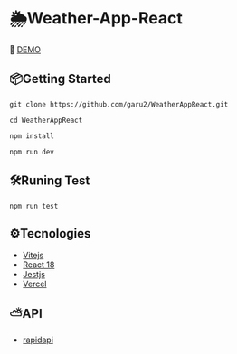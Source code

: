 # 🌦Weather-App-React


🚀 [DEMO](https://app-clima-react-psi.vercel.app/)

## 📦Getting Started
```
git clone https://github.com/garu2/WeatherAppReact.git
```
```
cd WeatherAppReact
```
```
npm install
```
```
npm run dev
```
## 🛠Runing Test
```
npm run test
```
## ⚙Tecnologies
* [Vitejs](https://vitejs.dev/)
* [React 18](https://reactjs.org/)
* [Jestjs](https://jestjs.io/)
* [Vercel](https://vercel.com/)
## ⛅API
* [rapidapi](https://rapidapi.com/weatherapi/api/weatherapi-com/)
